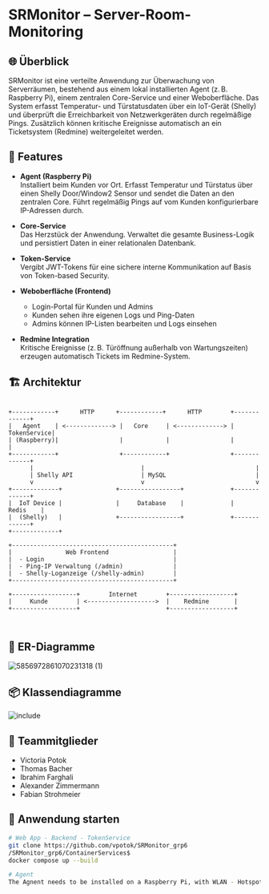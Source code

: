 # SRMonitor – Server-Room-Monitoring

## 🌐 Überblick

SRMonitor ist eine verteilte Anwendung zur Überwachung von Serverräumen, bestehend aus einem lokal installierten Agent (z. B. Raspberry Pi), einem zentralen Core-Service und einer Weboberfläche. Das System erfasst Temperatur- und Türstatusdaten über ein IoT-Gerät (Shelly) und überprüft die Erreichbarkeit von Netzwerkgeräten durch regelmäßige Pings. Zusätzlich können kritische Ereignisse automatisch an ein Ticketsystem (Redmine) weitergeleitet werden.

## 🔧 Features

- **Agent (Raspberry Pi)**  
  Installiert beim Kunden vor Ort. Erfasst Temperatur und Türstatus über einen Shelly Door/Window2 Sensor und sendet die Daten an den zentralen Core. Führt regelmäßig Pings auf vom Kunden konfigurierbare IP-Adressen durch.

- **Core-Service**  
  Das Herzstück der Anwendung. Verwaltet die gesamte Business-Logik und persistiert Daten in einer relationalen Datenbank.

- **Token-Service**  
  Vergibt JWT-Tokens für eine sichere interne Kommunikation auf Basis von Token-based Security.

- **Weboberfläche (Frontend)**  
  - Login-Portal für Kunden und Admins  
  - Kunden sehen ihre eigenen Logs und Ping-Daten  
  - Admins können IP-Listen bearbeiten und Logs einsehen
    

- **Redmine Integration**  
  Kritische Ereignisse (z. B. Türöffnung außerhalb von Wartungszeiten) erzeugen automatisch Tickets im Redmine-System.

## 🏗️ Architektur

```text

+------------+      HTTP      +------------+      HTTP        +-------------+
|   Agent    | <-------------> |   Core     | <-------------> | TokenService|
| (Raspberry)|                 |            |                 |             |
+------------+                 +------------+                 +-------------+
      |                              |                               |
      | Shelly API                   | MySQL                         |
      v                              v                               v
+-------------+               +-----------------+             +-------------+     
|  IoT Device |               |     Database    |             |    Redis    |
|  (Shelly)   |               +-----------------+             +-------------+
+-------------+

+---------------------------------------------+
|               Web Frontend                  |
|  - Login                                    |
|  - Ping-IP Verwaltung (/admin)              |
|  - Shelly-Loganzeige (/shelly-admin)        |
+---------------------------------------------+

+------------------+        Internet        +------------------+
|     Kunde        | <------------------->  |    Redmine       |
+------------------+                        +------------------+



```

## 🧩 ER-Diagramme
![5856972861070231318 (1)](https://github.com/user-attachments/assets/dfe87b9c-c339-4112-815d-45b61404432b)



## 📦 Klassendiagramme


![include](https://github.com/user-attachments/assets/f995079b-2ca0-481b-892d-bc8d8cbccc49)



## 👥 Teammitglieder

- Victoria Potok  
- Thomas Bacher  
- Ibrahim Farghali  
- Alexander Zimmermann  
- Fabian Strohmeier  

## 🚀 Anwendung starten

```bash
# Web App - Backend - TokenService
git clone https://github.com/vpotok/SRMonitor_grp6
/SRMonitor_grp6/ContainerServices$ 
docker compose up --build

# Agent
The Agnent needs to be installed on a Raspberry Pi, with WLAN - Hotspot capabilities.

